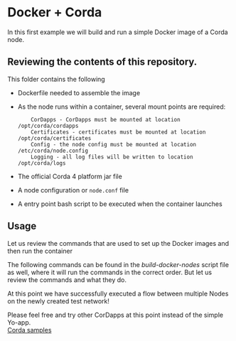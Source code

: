 # Docker + Corda

In this first example we will build and run a simple Docker image of a Corda node.

## Reviewing the contents of this repository.

This folder contains the following


* Dockerfile needed to assemble the image
* As the node runs within a container, several mount points are required:

          CorDapps - CorDapps must be mounted at location /opt/corda/cordapps
          Certificates - certificates must be mounted at location /opt/corda/certificates
          Config - the node config must be mounted at location /etc/corda/node.config
          Logging - all log files will be written to location /opt/corda/logs

* The official Corda 4 platform jar file
* A node configuration or `node.conf` file
* A entry point bash script to be executed when the container launches

## Usage  
Let us review the commands that are used to set up the Docker images and then run the container 

The following commands can be found in the *build-docker-nodes* script file as well, where it will run the commands in the correct order. But let us review the commands and what they do.  


At this point we have successfully executed a flow between multiple Nodes on the newly created test network!  

Please feel free and try other CorDapps at this point instead of the simple Yo-app.  
[Corda samples](https://github.com/corda/samples)
